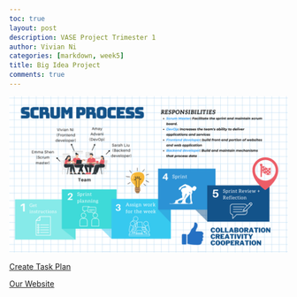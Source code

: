 ```yaml
---
toc: true
layout: post
description: VASE Project Trimester 1
author: Vivian Ni
categories: [markdown, week5]
title: Big Idea Project
comments: true
---
```

<img src="https://github.com/vivianknee/FastPages/blob/master/images/scrum%20process.png?raw=true">

<a href="https://docs.google.com/document/d/1tdgUGrS3u-WGgLn2KSIORgy7HZc39dfZZi0COd-oVTk/edit#"> Create Task Plan </a>

<a href="https://vase.nighthawkcodescrums.gq/"> Our Website </a>

